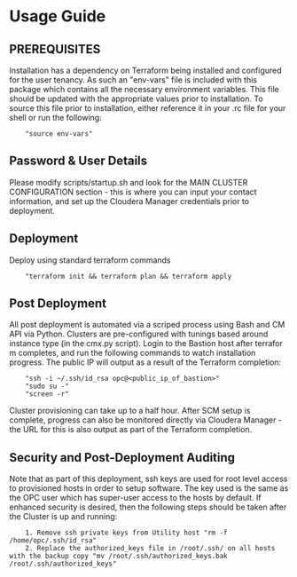 # Usage Guide

## PREREQUISITES

Installation has a dependency on Terraform being installed and configured for the user tenancy.   As such an "env-vars" file is included with this package which contains all the necessary environment variables.  This file should be updated with the appropriate values prior to installation.  To source this file prior to installation, either reference it in your .rc file for your shell or run the following:

        "source env-vars"

## Password & User Details

Please modify scripts/startup.sh and look for the MAIN CLUSTER CONFIGURATION section - this is where you can input your contact information, and set up the Cloudera Manager credentials prior to deployment.

## Deployment

Deploy using standard terraform commands

        "terraform init && terraform plan && terraform apply

## Post Deployment

All post deployment is automated via a scriped process using Bash and CM API via Python.  Clusters are pre-configured with tunings based around instance type (in the cmx.py script).  Login to the Bastion host after terrafor
m completes, and run the following commands to watch installation progress.  The public IP will output as a result of the Terraform completion:

        "ssh -i ~/.ssh/id_rsa opc@<public_ip_of_bastion>"
        "sudo su -"
        "screen -r"

Cluster provisioning can take up to a half hour.  After SCM setup is complete, progress can also be monitored directly via Cloudera Manager - the URL for this is also output as part of the Terraform completion.

## Security and Post-Deployment Auditing

Note that as part of this deployment, ssh keys are used for root level access to provisioned hosts in order to setup software.  The key used is the same as the OPC user which has super-user access to the hosts by default.   If enhanced security is desired, then the following steps should be taken after the Cluster is up and running:

        1. Remove ssh private keys from Utility host "rm -f /home/opc/.ssh/id_rsa"
        2. Replace the authorized_keys file in /root/.ssh/ on all hosts with the backup copy "mv /root/.ssh/authorized_keys.bak /root/.ssh/authorized_keys"
